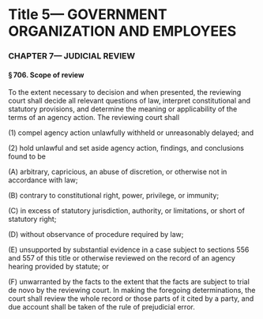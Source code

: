 
# Title 5— GOVERNMENT ORGANIZATION AND EMPLOYEES
### CHAPTER 7— JUDICIAL REVIEW
#### § 706. Scope of review

To the extent necessary to decision and when presented, the reviewing court shall decide all relevant questions of law, interpret constitutional and statutory provisions, and determine the meaning or applicability of the terms of an agency action. The reviewing court shall

(1) compel agency action unlawfully withheld or unreasonably delayed; and

(2) hold unlawful and set aside agency action, findings, and conclusions found to be

(A) arbitrary, capricious, an abuse of discretion, or otherwise not in accordance with law;

(B) contrary to constitutional right, power, privilege, or immunity;

(C) in excess of statutory jurisdiction, authority, or limitations, or short of statutory right;

(D) without observance of procedure required by law;

(E) unsupported by substantial evidence in a case subject to sections 556 and 557 of this title or otherwise reviewed on the record of an agency hearing provided by statute; or

(F) unwarranted by the facts to the extent that the facts are subject to trial de novo by the reviewing court. In making the foregoing determinations, the court shall review the whole record or those parts of it cited by a party, and due account shall be taken of the rule of prejudicial error.
